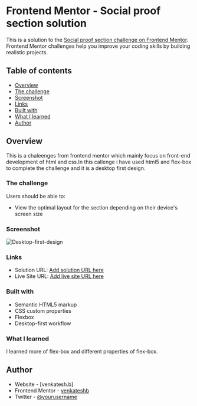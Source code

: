 # Frontend Mentor - Social proof section solution

This is a solution to the [Social proof section challenge on Frontend Mentor](https://www.frontendmentor.io/challenges/social-proof-section-6e0qTv_bA). Frontend Mentor challenges help you improve your coding skills by building realistic projects.

## Table of contents

- [Overview](#overview)
- [The challenge](#the-challenge)
- [Screenshot](#screenshot)
- [Links](#links)
- [Built with](#built-with)
- [What I learned](#what-i-learned)
- [Author](#author)

## Overview

This is a chaleenges from frontend mentor which mainly focus on front-end development of html and css.In this callenge i have used html5 and flex-box to complete the challenge and it is a desktop first design.

### The challenge

Users should be able to:

- View the optimal layout for the section depending on their device's screen size

### Screenshot

![Desktop-first-design](https://user-images.githubusercontent.com/84497133/119783097-82bd4980-beea-11eb-8ad9-d2b06e56190b.png)

### Links

- Solution URL: [Add solution URL here](https://your-solution-url.com)
- Live Site URL: [Add live site URL here](https://your-live-site-url.com)

### Built with

- Semantic HTML5 markup
- CSS custom properties
- Flexbox
- Desktop-first workflow

### What I learned

I learned more of flex-box and different properties of flex-box.

## Author

- Website - [venkatesh.b]
- Frontend Mentor - [venkateshb](https://www.frontendmentor.io/profile/venkateshbaddela)
- Twitter - [@yourusername](https://www.twitter.com/yourusername)
